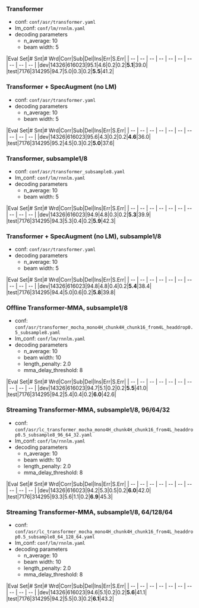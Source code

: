 ### Transformer
  - conf: `conf/asr/transformer.yaml`
  - lm_conf: `conf/lm/rnnlm.yaml`
  - decoding parameters
    - n_average: 10
    - beam width: 5

|Eval Set|# Snt|# Wrd|Corr|Sub|Del|Ins|Err|S.Err|
| -- | -- | -- | -- | -- | -- | -- | -- | -- | -- |
|dev|14326|616023|95.1|4.6|0.2|0.2|**5.1**|39.0|
|test|7176|314295|94.7|5.0|0.3|0.2|**5.5**|41.2|

### Transformer + SpecAugment (no LM)
  - conf: `conf/asr/transformer.yaml`
  - decoding parameters
    - n_average: 10
    - beam width: 5

|Eval Set|# Snt|# Wrd|Corr|Sub|Del|Ins|Err|S.Err|
| -- | -- | -- | -- | -- | -- | -- | -- | -- | -- |
|dev|14326|616023|95.6|4.3|0.2|0.2|**4.6**|36.0|
|test|7176|314295|95.2|4.5|0.3|0.2|**5.0**|37.6|

### Transformer, subsample1/8
  - conf: `conf/asr/transformer_subsample8.yaml`
  - lm_conf: `conf/lm/rnnlm.yaml`
  - decoding parameters
    - n_average: 10
    - beam width: 5

|Eval Set|# Snt|# Wrd|Corr|Sub|Del|Ins|Err|S.Err|
| -- | -- | -- | -- | -- | -- | -- | -- | -- | -- |
|dev|14326|616023|94.9|4.8|0.3|0.2|**5.3**|39.9|
|test|7176|314295|94.3|5.3|0.4|0.2|**5.9**|42.3|

### Transformer + SpecAugment (no LM), subsample1/8
  - conf: `conf/asr/transformer.yaml`
  - decoding parameters
    - n_average: 10
    - beam width: 5

|Eval Set|# Snt|# Wrd|Corr|Sub|Del|Ins|Err|S.Err|
| -- | -- | -- | -- | -- | -- | -- | -- | -- | -- |
|dev|14326|616023|94.8|4.8|0.4|0.2|**5.4**|38.4|
|test|7176|314295|94.4|5.0|0.6|0.2|**5.8**|39.8|

### Offline Transformer-MMA, subsample1/8
  - conf: `conf/asr/transformer_mocha_mono4H_chunk4H_chunk16_from4L_headdrop0.5_subsample8.yaml`
  - lm_conf: `conf/lm/rnnlm.yaml`
  - decoding parameters
    - n_average: 10
    - beam width: 10
    - length_penalty: 2.0
    - mma_delay_threshold: 8

|Eval Set|# Snt|# Wrd|Corr|Sub|Del|Ins|Err|S.Err|
| -- | -- | -- | -- | -- | -- | -- | -- | -- | -- |
|dev|14326|616023|94.7|5.1|0.2|0.2|**5.5**|41.0|
|test|7176|314295|94.2|5.4|0.4|0.2|**6.0**|42.6|

### Streaming Transformer-MMA, subsample1/8, 96/64/32
  - conf: `conf/asr/lc_transformer_mocha_mono4H_chunk4H_chunk16_from4L_headdrop0.5_subsample8_96_64_32.yaml`
  - lm_conf: `conf/lm/rnnlm.yaml`
  - decoding parameters
    - n_average: 10
    - beam width: 10
    - length_penalty: 2.0
    - mma_delay_threshold: 8

|Eval Set|# Snt|# Wrd|Corr|Sub|Del|Ins|Err|S.Err|
| -- | -- | -- | -- | -- | -- | -- | -- | -- | -- |
|dev|14326|616023|94.2|5.3|0.5|0.2|**6.0**|42.0|
|test|7176|314295|93.3|5.6|1.1|0.2|**6.9**|45.3|

### Streaming Transformer-MMA, subsample1/8, 64/128/64
  - conf: `conf/asr/lc_transformer_mocha_mono4H_chunk4H_chunk16_from4L_headdrop0.5_subsample8_64_128_64.yaml`
  - lm_conf: `conf/lm/rnnlm.yaml`
  - decoding parameters
    - n_average: 10
    - beam width: 10
    - length_penalty: 2.0
    - mma_delay_threshold: 8

|Eval Set|# Snt|# Wrd|Corr|Sub|Del|Ins|Err|S.Err|
| -- | -- | -- | -- | -- | -- | -- | -- | -- | -- |
|dev|14326|616023|94.6|5.1|0.2|0.2|**5.6**|41.1|
|test|7176|314295|94.2|5.5|0.3|0.2|**6.1**|43.2|
